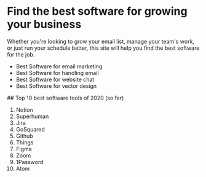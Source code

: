 # Find the best software for growing your business

Whether you're looking to grow your email list, manage your team's work, or just run your schedule better, this site will help you find the best software for the job.

* Best Software for email marketing
* Best Software for handling email
* Best Software for website chat
* Best Software for vector design


## Top 10 best software tools of 2020 (so far)
1. Notion
2. Superhuman
3. Jira
4. GoSquared
5. Github
6. Things
7. Figma
8. Zoom
9. 1Password
10. Atom
